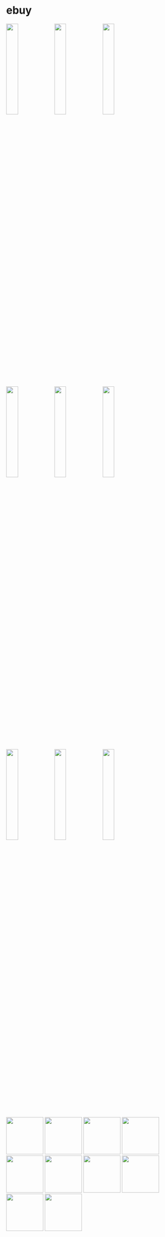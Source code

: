 # ebuy



<p align="left" width="100%">
    <img width="25%" src= "https://user-images.githubusercontent.com/98444809/155769663-02068cf8-01b6-462d-9218-9d12d67d5266.jpg">
    <img width="25%" src= "https://user-images.githubusercontent.com/98444809/155769663-02068cf8-01b6-462d-9218-9d12d67d5266.jpg">
    <img width="25%" src= "https://user-images.githubusercontent.com/98444809/155769663-02068cf8-01b6-462d-9218-9d12d67d5266.jpg">
    <img width="25%" src= "https://user-images.githubusercontent.com/98444809/155769663-02068cf8-01b6-462d-9218-9d12d67d5266.jpg">
    <img width="25%" src= "https://user-images.githubusercontent.com/98444809/155769663-02068cf8-01b6-462d-9218-9d12d67d5266.jpg">
    <img width="25%" src= "https://user-images.githubusercontent.com/98444809/155769663-02068cf8-01b6-462d-9218-9d12d67d5266.jpg">
    <img width="25%" src= "https://user-images.githubusercontent.com/98444809/155769663-02068cf8-01b6-462d-9218-9d12d67d5266.jpg">
    <img width="25%" src= "https://user-images.githubusercontent.com/98444809/155769663-02068cf8-01b6-462d-9218-9d12d67d5266.jpg">
    <img width="25%" src= "https://user-images.githubusercontent.com/98444809/155769663-02068cf8-01b6-462d-9218-9d12d67d5266.jpg">
</p>


<img src= "https://user-images.githubusercontent.com/98444809/155769663-02068cf8-01b6-462d-9218-9d12d67d5266.jpg" width= "100">
<img src= "https://user-images.githubusercontent.com/98444809/155769674-09d542a0-2ed4-4194-af04-5d2968859077.jpg" width= "100">
<img src= "https://user-images.githubusercontent.com/98444809/155769682-f0c75ea7-3448-4ab2-9523-42a2d1775fe9.jpg" width= "100">
<img src= "https://user-images.githubusercontent.com/98444809/155769707-c64e0bbd-0012-49aa-a80e-c961529e5af9.jpg" width= "100">
<img src= "https://user-images.githubusercontent.com/98444809/155769708-d8b28f06-19ad-40cc-9247-941a0bf56895.jpg" width= "100">
<img src= "https://user-images.githubusercontent.com/98444809/155769720-6dc53c59-da2f-4416-a26b-c29990ace14f.jpg" width= "100">
<img src= "https://user-images.githubusercontent.com/98444809/155769721-12a755b4-6715-4b11-8230-f45495a6770c.jpg" width= "100">
<img src= "https://user-images.githubusercontent.com/98444809/155769742-3db6afdc-2e6a-45d1-b5bc-204de77e57d2.jpg" width= "100">
<img src= "https://user-images.githubusercontent.com/98444809/155769898-eb6a1e93-379d-4c0a-ac38-0803f75bbff6.jpg" width= "100">
<img src= "https://user-images.githubusercontent.com/98444809/155769761-cd3fc78e-50c3-47f7-ba44-c230e6df731f.jpg" width= "100">

